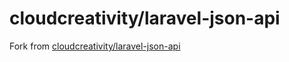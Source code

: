 # cloudcreativity/laravel-json-api

Fork from [cloudcreativity/laravel-json-api](https://github.com/cloudcreativity/laravel-json-api)